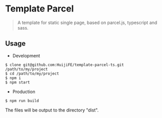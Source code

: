 # Template Parcel

> A template for static single page, based on parcel.js, typescript and sass.

## Usage

* Development

```
$ clone git@github.com:HuijiFE/template-parcel-ts.git /path/to/my/project
$ cd /path/to/my/project
$ npm i
$ npm start
```

* Production

```
$ npm run build
```

The files will be output to the directory "dist".
